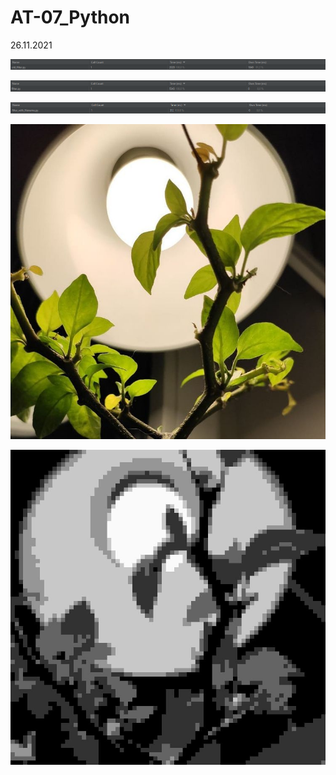 # AT-07_Python
26.11.2021
<p><img src = "oldfilter.png"></p>
<p><img src = "filter.png"></p>
<p><img src = "filter_with_filename.png"></p>
<p><img src = "img2.jpg">
<p><img src = "res.jpg">
